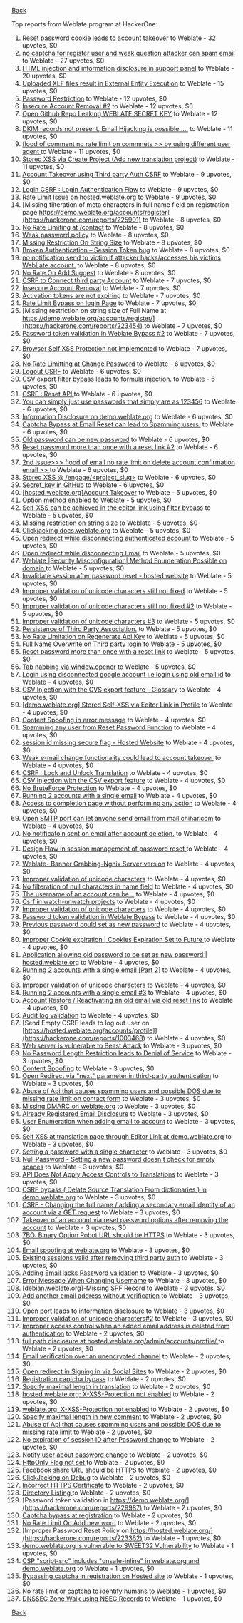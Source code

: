 [Back](../README.md)

Top reports from Weblate program at HackerOne:

1. [Reset password cookie leads to account takeover](https://hackerone.com/reports/1004536) to Weblate - 32 upvotes, $0
2. [no captcha for register user and weak question attacker can spam email](https://hackerone.com/reports/236398) to Weblate - 27 upvotes, $0
3. [HTML injection and information disclosure in support panel](https://hackerone.com/reports/634312) to Weblate - 20 upvotes, $0
4. [Uploaded XLF files result in External Entity Execution](https://hackerone.com/reports/232614) to Weblate - 15 upvotes, $0
5. [Password Restriction](https://hackerone.com/reports/229920) to Weblate - 12 upvotes, $0
6. [Insecure Account Removal #2](https://hackerone.com/reports/229532) to Weblate - 12 upvotes, $0
7. [Open Github Repo Leaking WEBLATE SECRET KEY](https://hackerone.com/reports/942146) to Weblate - 12 upvotes, $0
8. [DKIM records not present, Email Hijacking is possible.....](https://hackerone.com/reports/253926) to Weblate - 11 upvotes, $0
9. [flood of comment no rate  limit on commnets \>\>  by using different user agent ](https://hackerone.com/reports/404035) to Weblate - 11 upvotes, $0
10. [Stored XSS via Create Project (Add new translation project)](https://hackerone.com/reports/610219) to Weblate - 11 upvotes, $0
11. [Account Takeover using Third party Auth CSRF](https://hackerone.com/reports/225653) to Weblate - 9 upvotes, $0
12. [Login CSRF : Login Authentication Flaw](https://hackerone.com/reports/229528) to Weblate - 9 upvotes, $0
13. [Rate Limit Issue on hosted.weblate.org](https://hackerone.com/reports/229825) to Weblate - 9 upvotes, $0
14. [Missing filteration of meta characters in full name field on registration page https://demo.weblate.org/accounts/register](https://hackerone.com/reports/225901) to Weblate - 8 upvotes, $0
15. [No Rate Limiting at /contact](https://hackerone.com/reports/229511) to Weblate - 8 upvotes, $0
16. [Weak password policy](https://hackerone.com/reports/224572) to Weblate - 8 upvotes, $0
17. [Missing Restriction On String Size](https://hackerone.com/reports/257376) to Weblate - 8 upvotes, $0
18. [Broken Authentication – Session Token bug](https://hackerone.com/reports/400826) to Weblate - 8 upvotes, $0
19. [no notification send to victim if attacker hacks/accesses his victims WebLate account.](https://hackerone.com/reports/282772) to Weblate - 8 upvotes, $0
20. [No Rate On Add Suggest](https://hackerone.com/reports/481654) to Weblate - 8 upvotes, $0
21. [CSRF to Connect third party Account](https://hackerone.com/reports/225100) to Weblate - 7 upvotes, $0
22. [Insecure Account Removal](https://hackerone.com/reports/223355) to Weblate - 7 upvotes, $0
23. [Activation tokens are not expiring](https://hackerone.com/reports/223339) to Weblate - 7 upvotes, $0
24. [Rate Limit Bypass on login Page](https://hackerone.com/reports/224460) to Weblate - 7 upvotes, $0
25. [Missing restriction on string size of Full Name at https://demo.weblate.org/accounts/register/](https://hackerone.com/reports/223454) to Weblate - 7 upvotes, $0
26. [Password token validation in Weblate Bypass #2](https://hackerone.com/reports/244287) to Weblate - 7 upvotes, $0
27. [Browser Self XSS Protection not implemented](https://hackerone.com/reports/400781) to Weblate - 7 upvotes, $0
28. [No Rate Limitting at Change Password](https://hackerone.com/reports/223694) to Weblate - 6 upvotes, $0
29. [Logout CSRF](https://hackerone.com/reports/223329) to Weblate - 6 upvotes, $0
30. [CSV export filter bypass leads to formula injection.](https://hackerone.com/reports/223999) to Weblate - 6 upvotes, $0
31. [CSRF : Reset API ](https://hackerone.com/reports/223333) to Weblate - 6 upvotes, $0
32. [You can simply just use passwords that simply are as 123456](https://hackerone.com/reports/223374) to Weblate - 6 upvotes, $0
33. [Information Disclosure on demo.weblate.org](https://hackerone.com/reports/229620) to Weblate - 6 upvotes, $0
34. [Captcha Bypass at Email Reset can lead to Spamming users.](https://hackerone.com/reports/229541) to Weblate - 6 upvotes, $0
35. [Old password can be new password](https://hackerone.com/reports/229577) to Weblate - 6 upvotes, $0
36. [Reset password more than once with a reset link #2](https://hackerone.com/reports/245450) to Weblate - 6 upvotes, $0
37. [2nd issue\>\>\> flood of email  no rate limit on delete account confirmation email \>\> ](https://hackerone.com/reports/404713) to Weblate - 6 upvotes, $0
38. [Stored XSS @ /engage/\<project_slug\>](https://hackerone.com/reports/472391) to Weblate - 6 upvotes, $0
39. [Secret_key in GitHub](https://hackerone.com/reports/926093) to Weblate - 6 upvotes, $0
40. [[hosted.weblate.org]Account Takeover](https://hackerone.com/reports/223637) to Weblate - 5 upvotes, $0
41. [Option method enabled](https://hackerone.com/reports/230194) to Weblate - 5 upvotes, $0
42. [Self-XSS can be achieved in the editor link using filter bypass](https://hackerone.com/reports/229735) to Weblate - 5 upvotes, $0
43. [Missing restriction on string size](https://hackerone.com/reports/229796) to Weblate - 5 upvotes, $0
44. [Clickjacking docs.weblate.org](https://hackerone.com/reports/223391) to Weblate - 5 upvotes, $0
45. [Open redirect while disconnecting authenticated account](https://hackerone.com/reports/224317) to Weblate - 5 upvotes, $0
46. [Open redirect while disconnecting Email](https://hackerone.com/reports/238117) to Weblate - 5 upvotes, $0
47. [Weblate |Security Misconfiguration| Method Enumeration Possible on domain ](https://hackerone.com/reports/230648) to Weblate - 5 upvotes, $0
48. [Invalidate session after password reset - hosted website](https://hackerone.com/reports/224362) to Weblate - 5 upvotes, $0
49. [Improper validation of unicode characters still not fixed](https://hackerone.com/reports/241596) to Weblate - 5 upvotes, $0
50. [Improper validation of unicode characters still not fixed #2](https://hackerone.com/reports/243611) to Weblate - 5 upvotes, $0
51. [Improper validation of unicode characters #3](https://hackerone.com/reports/243635) to Weblate - 5 upvotes, $0
52. [Persistence of Third Party Association.](https://hackerone.com/reports/241623) to Weblate - 5 upvotes, $0
53. [No Rate Limitation on Regenerate Api Key](https://hackerone.com/reports/243619) to Weblate - 5 upvotes, $0
54. [Full Name Overwrite on Third party login](https://hackerone.com/reports/241598) to Weblate - 5 upvotes, $0
55. [Reset password more than once with a reset link](https://hackerone.com/reports/243594) to Weblate - 5 upvotes, $0
56. [Tab nabbing via window.opener](https://hackerone.com/reports/403891) to Weblate - 5 upvotes, $0
57. [Login using disconnected google account i.e login using old email id](https://hackerone.com/reports/223427) to Weblate - 4 upvotes, $0
58. [CSV Injection with the CVS export feature - Glossary](https://hackerone.com/reports/224291) to Weblate - 4 upvotes, $0
59. [[demo.weblate.org] Stored Self-XSS via Editor Link in Profile](https://hackerone.com/reports/223331) to Weblate - 4 upvotes, $0
60. [Content Spoofing in error message](https://hackerone.com/reports/223456) to Weblate - 4 upvotes, $0
61. [Spamming any user from Reset Password Function](https://hackerone.com/reports/223525) to Weblate - 4 upvotes, $0
62. [session id missing secure flag - Hosted Website](https://hackerone.com/reports/224379) to Weblate - 4 upvotes, $0
63. [Weak e-mail change functionality could lead to account takeover](https://hackerone.com/reports/223461) to Weblate - 4 upvotes, $0
64. [CSRF : Lock and Unlock Translation](https://hackerone.com/reports/223345) to Weblate - 4 upvotes, $0
65. [CSV Injection with the CSV export feature](https://hackerone.com/reports/223344) to Weblate - 4 upvotes, $0
66. [No BruteForce Protection](https://hackerone.com/reports/223337) to Weblate - 4 upvotes, $0
67. [Running 2 accounts with a single email](https://hackerone.com/reports/224072) to Weblate - 4 upvotes, $0
68. [Access to completion page without performing any action](https://hackerone.com/reports/223846) to Weblate - 4 upvotes, $0
69. [Open SMTP port can let anyone send email from mail.chihar.com](https://hackerone.com/reports/223435) to Weblate - 4 upvotes, $0
70. [No notificatoin sent on email after account deletion.](https://hackerone.com/reports/229909) to Weblate - 4 upvotes, $0
71. [Design Flaw in session management of password reset ](https://hackerone.com/reports/229417) to Weblate - 4 upvotes, $0
72. [Weblate- Banner Grabbing-Ngnix Server version](https://hackerone.com/reports/230633) to Weblate - 4 upvotes, $0
73. [Improper validation of unicode characters](https://hackerone.com/reports/229483) to Weblate - 4 upvotes, $0
74. [No filteration of null characters in name field](https://hackerone.com/reports/242945) to Weblate - 4 upvotes, $0
75. [The username of an account can be ..](https://hackerone.com/reports/243609) to Weblate - 4 upvotes, $0
76. [Csrf in watch-unwatch projects](https://hackerone.com/reports/229405) to Weblate - 4 upvotes, $0
77. [Improper validation of unicode characters](https://hackerone.com/reports/242171) to Weblate - 4 upvotes, $0
78. [Password token validation in Weblate Bypass](https://hackerone.com/reports/243842) to Weblate - 4 upvotes, $0
79. [Previous password could set as new password](https://hackerone.com/reports/243616) to Weblate - 4 upvotes, $0
80. [Improper Cookie expiration | Cookies Expiration Set to Future ](https://hackerone.com/reports/232306) to Weblate - 4 upvotes, $0
81. [ Application allowing old password to be set as new password | hosted.weblate.org](https://hackerone.com/reports/264934) to Weblate - 4 upvotes, $0
82. [Running 2 accounts with a single email [Part 2]](https://hackerone.com/reports/241608) to Weblate - 4 upvotes, $0
83. [Improper validation of unicode characters ](https://hackerone.com/reports/278718) to Weblate - 4 upvotes, $0
84. [Running 2 accounts with a single email #3](https://hackerone.com/reports/245304) to Weblate - 4 upvotes, $0
85. [ Account Restore / Reactivating an old email via old reset link](https://hackerone.com/reports/275303) to Weblate - 4 upvotes, $0
86. [Audit log validation](https://hackerone.com/reports/296632) to Weblate - 4 upvotes, $0
87. [Send Empty CSRF leads to log out user on [https://hosted.weblate.org/accounts/profile]](https://hackerone.com/reports/1003468) to Weblate - 4 upvotes, $0
88. [Web server is vulnerable to Beast Attack](https://hackerone.com/reports/223350) to Weblate - 3 upvotes, $0
89. [No Password Length Restriction leads to Denial of Service](https://hackerone.com/reports/223854) to Weblate - 3 upvotes, $0
90. [Content Spoofing](https://hackerone.com/reports/223630) to Weblate - 3 upvotes, $0
91. [Open Redirect via "next" parameter in third-party authentication](https://hackerone.com/reports/223326) to Weblate - 3 upvotes, $0
92. [Abuse of Api that causes spamming users and possible DOS due to missing rate limit on contact form](https://hackerone.com/reports/223542) to Weblate - 3 upvotes, $0
93. [Missing DMARC on weblate.org](https://hackerone.com/reports/223545) to Weblate - 3 upvotes, $0
94. [Already Registered Email Disclosure](https://hackerone.com/reports/223343) to Weblate - 3 upvotes, $0
95. [User Enumeration when adding email to account](https://hackerone.com/reports/223531) to Weblate - 3 upvotes, $0
96. [Self XSS at translation page through Editor Link at demo.weblate.org](https://hackerone.com/reports/223692) to Weblate - 3 upvotes, $0
97. [Setting a password with a single character](https://hackerone.com/reports/223851) to Weblate - 3 upvotes, $0
98. [Null Password - Setting a new password doesn't check for empty spaces](https://hackerone.com/reports/223618) to Weblate - 3 upvotes, $0
99. [API Does Not Apply Access Controls to Translations](https://hackerone.com/reports/232994) to Weblate - 3 upvotes, $0
100. [CSRF bypass ( Delate Source Translation From dictionaries ) in demo.weblate.org](https://hackerone.com/reports/230863) to Weblate - 3 upvotes, $0
101. [CSRF - Changing the full name / adding a secondary email identity of an account via a GET request](https://hackerone.com/reports/223367) to Weblate - 3 upvotes, $0
102. [Takeover of an account via reset password options after removing the account](https://hackerone.com/reports/230076) to Weblate - 3 upvotes, $0
103. [7BO: Binary Option Robot URL should be HTTPS](https://hackerone.com/reports/225722) to Weblate - 3 upvotes, $0
104. [Email spoofing at weblate.org](https://hackerone.com/reports/224186) to Weblate - 3 upvotes, $0
105. [Existing sessions valid after removing third party auth](https://hackerone.com/reports/223475) to Weblate - 3 upvotes, $0
106. [Adding Email lacks Password validation](https://hackerone.com/reports/229869) to Weblate - 3 upvotes, $0
107. [Error Message When Changing Username](https://hackerone.com/reports/243664) to Weblate - 3 upvotes, $0
108. [[debian.weblate.org]-Missing SPF Record](https://hackerone.com/reports/245518) to Weblate - 3 upvotes, $0
109. [Add another email address without verification](https://hackerone.com/reports/265987) to Weblate - 3 upvotes, $0
110. [Open port leads to information disclosure](https://hackerone.com/reports/223421) to Weblate - 3 upvotes, $0
111. [Improper validation of unicode characters#2](https://hackerone.com/reports/279945) to Weblate - 3 upvotes, $0
112. [Improper access control when an added email address is deleted from authentication](https://hackerone.com/reports/223434) to Weblate - 2 upvotes, $0
113. [full path disclosure at hosted.weblate.org/admin/accounts/profile/ ](https://hackerone.com/reports/225495) to Weblate - 2 upvotes, $0
114. [Email verification over an unencrypted channel](https://hackerone.com/reports/224287) to Weblate - 2 upvotes, $0
115. [Open redirect in Signing in via Social Sites](https://hackerone.com/reports/223718) to Weblate - 2 upvotes, $0
116. [Registration captcha bypass](https://hackerone.com/reports/223324) to Weblate - 2 upvotes, $0
117. [Specify maximal length in translation](https://hackerone.com/reports/224015) to Weblate - 2 upvotes, $0
118. [hosted.weblate.org: X-XSS-Protection not enabled](https://hackerone.com/reports/223396) to Weblate - 2 upvotes, $0
119. [weblate.org: X-XSS-Protection not enabled](https://hackerone.com/reports/223723) to Weblate - 2 upvotes, $0
120. [Specify maximal length in new comment](https://hackerone.com/reports/223931) to Weblate - 2 upvotes, $0
121. [Abuse of Api that causes spamming users and possible DOS due to missing rate limit](https://hackerone.com/reports/223557) to Weblate - 2 upvotes, $0
122. [No expiration of session ID after Password change](https://hackerone.com/reports/223327) to Weblate - 2 upvotes, $0
123. [Notify user about password change](https://hackerone.com/reports/223609) to Weblate - 2 upvotes, $0
124. [HttpOnly Flag not set ](https://hackerone.com/reports/224006) to Weblate - 2 upvotes, $0
125. [Facebook share URL should be HTTPS](https://hackerone.com/reports/225769) to Weblate - 2 upvotes, $0
126. [ClickJacking on Debug](https://hackerone.com/reports/225555) to Weblate - 2 upvotes, $0
127. [Incorrect HTTPS Certificate](https://hackerone.com/reports/225540) to Weblate - 2 upvotes, $0
128. [Directory Listing ](https://hackerone.com/reports/223384) to Weblate - 2 upvotes, $0
129. [Password token validation in https://demo.weblate.org/](https://hackerone.com/reports/229987) to Weblate - 2 upvotes, $0
130. [Captcha bypass at registration](https://hackerone.com/reports/229584) to Weblate - 2 upvotes, $0
131. [No Rate Limit  On Add new word](https://hackerone.com/reports/479021) to Weblate - 2 upvotes, $0
132. [Improper Password Reset Policy on https://hosted.weblate.org/](https://hackerone.com/reports/223362) to Weblate - 1 upvotes, $0
133. [demo.weblate.org is vulnerable to SWEET32 Vulnerability](https://hackerone.com/reports/223653) to Weblate - 1 upvotes, $0
134. [CSP "script-src" includes "unsafe-inline" in weblate.org and demo.weblate.org](https://hackerone.com/reports/231062) to Weblate - 1 upvotes, $0
135. [Bypassing captcha in registration on Hosted site](https://hackerone.com/reports/224342) to Weblate - 1 upvotes, $0
136. [No rate limit or captcha to identify humans](https://hackerone.com/reports/257384) to Weblate - 1 upvotes, $0
137. [DNSSEC Zone Walk using NSEC Records](https://hackerone.com/reports/228471) to Weblate - 1 upvotes, $0


[Back](../README.md)